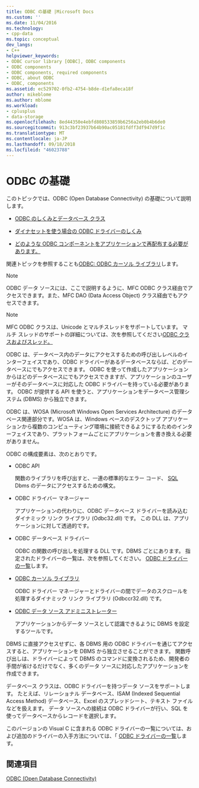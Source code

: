 ```yaml
---
title: ODBC の基礎 |Microsoft Docs
ms.custom: ''
ms.date: 11/04/2016
ms.technology:
- cpp-data
ms.topic: conceptual
dev_langs:
- C++
helpviewer_keywords:
- ODBC cursor library [ODBC], ODBC components
- ODBC components
- ODBC components, required components
- ODBC, about ODBC
- ODBC, components
ms.assetid: ec529702-0fb2-4754-b8de-d1efa8eca18f
author: mikeblome
ms.author: mblome
ms.workload:
- cplusplus
- data-storage
ms.openlocfilehash: 8ed44350e4ebfd808533859b6256a2eb0b4b6de0
ms.sourcegitcommit: 913c3bf23937b64b90ac05181fdff3df947d9f1c
ms.translationtype: MT
ms.contentlocale: ja-JP
ms.lasthandoff: 09/18/2018
ms.locfileid: "46023788"
---
```

# <a name="odbc-basics"></a>ODBC の基礎

このトピックでは、ODBC (Open Database Connectivity) の基礎について説明します。  
  
- [ODBC のしくみとデータベース クラス](../../data/odbc/odbc-and-the-database-classes.md)  
  
- [ダイナセットを使う場合の ODBC ドライバーのしくみ](../../data/odbc/odbc-driver-requirements-for-dynasets.md)  
  
- [どのような ODBC コンポーネントをアプリケーションで再配布する必要があります。](../../data/odbc/redistributing-odbc-components-to-your-customers.md)  
  
関連トピックを参照することも[ODBC: ODBC カーソル ライブラリ](../../data/odbc/odbc-the-odbc-cursor-library.md)します。  
  
> [!NOTE]
>  ODBC データ ソースには、ここで説明するように、MFC ODBC クラス経由でアクセスできます。また、MFC DAO (Data Access Object) クラス経由でもアクセスできます。  
  
> [!NOTE]
>  MFC ODBC クラスは、Unicode とマルチスレッドをサポートしています。 マルチ スレッドのサポートの詳細については、次を参照してください[ODBC クラスおよびスレッド。](../../data/odbc/odbc-classes-and-threads.md)  
  
ODBC は、データベース内のデータにアクセスするための呼び出しレベルのインターフェイスであり、ODBC ドライバーがあるデータベースならば、どのデータベースにでもアクセスできます。 ODBC を使って作成したアプリケーションからはどのデータベースにでもアクセスできますが、アプリケーションのユーザーがそのデータベースに対応した ODBC ドライバーを持っている必要があります。 ODBC が提供する API を使うと、アプリケーションをデータベース管理システム (DBMS) から独立できます。  
  
ODBC は、WOSA (Microsoft Windows Open Services Architecture) のデータベース関連部分です。WOSA は、Windows ベースのデスクトップ アプリケーションから複数のコンピューティング環境に接続できるようにするためのインターフェイスであり、プラットフォームごとにアプリケーションを書き換える必要がありません。  
  
ODBC の構成要素は、次のとおりです。  
  
- ODBC API  
  
     関数のライブラリを呼び出すと、一連の標準的なエラー コード、 [SQL](../../data/odbc/sql.md) Dbms のデータにアクセスするための構文。  
  
- ODBC ドライバー マネージャー  
  
     アプリケーションの代わりに、ODBC データベース ドライバーを読み込むダイナミック リンク ライブラリ (Odbc32.dll) です。 この DLL は、アプリケーションに対して透過的です。  
  
- ODBC データベース ドライバー  
  
     ODBC の関数の呼び出しを処理する DLL です。DBMS ごとにあります。 指定されたドライバーの一覧は、次を参照してください。 [ODBC ドライバーの一覧](../../data/odbc/odbc-driver-list.md)します。  
  
- [ODBC カーソル ライブラリ](../../data/odbc/odbc-the-odbc-cursor-library.md)  
  
     ODBC ドライバー マネージャーとドライバーの間でデータのスクロールを処理するダイナミック リンク ライブラリ (Odbccr32.dll) です。  
  
- [ODBC データ ソース アドミニストレーター](../../data/odbc/odbc-administrator.md)  
  
     アプリケーションからデータ ソースとして認識できるように DBMS を設定するツールです。  
  
DBMS に直接アクセスせずに、各 DBMS 用の ODBC ドライバーを通じてアクセスすると、アプリケーションを DBMS から独立させることができます。 関数呼び出しは、ドライバーによって DBMS のコマンドに変換されるため、開発者の手間が省けるだけでなく、多くのデータ ソースに対応したアプリケーションを作成できます。  
  
データベース クラスは、ODBC ドライバーを持つデータ ソースをサポートします。 たとえば、リレーショナル データベース、ISAM (Indexed Sequential Access Method) データベース、Excel のスプレッドシート、テキスト ファイルなどを扱えます。 データ ソースへの接続は ODBC ドライバーが行い、SQL を使ってデータベースからレコードを選択します。  
  
このバージョンの Visual C に含まれる ODBC ドライバーの一覧については、および追加のドライバーの入手方法については、「 [ODBC ドライバーの一覧](../../data/odbc/odbc-driver-list.md)します。  
  
## <a name="see-also"></a>関連項目  

[ODBC (Open Database Connectivity)](../../data/odbc/open-database-connectivity-odbc.md)